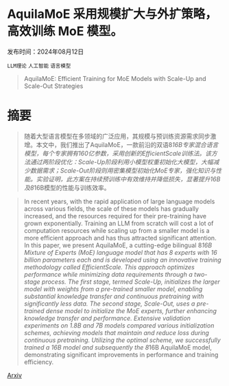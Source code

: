 # AquilaMoE 采用规模扩大与外扩策略，高效训练 MoE 模型。

发布时间：2024年08月12日

`LLM理论` `人工智能` `语言模型`

> AquilaMoE: Efficient Training for MoE Models with Scale-Up and Scale-Out Strategies

# 摘要

> 随着大型语言模型在多领域的广泛应用，其规模与预训练资源需求同步激增。本文中，我们推出了AquilaMoE，一款前沿的双语8*16B专家混合语言模型，每个专家拥有160亿参数，采用创新的EfficientScale训练法。该方法通过两阶段优化：Scale-Up阶段利用小模型权重初始化大模型，大幅减少数据需求；Scale-Out阶段则用密集模型初始化MoE专家，强化知识与性能。实验证明，此方案在持续预训练中有效维持并降低损失，显著提升16B及8*16B模型的性能与训练效率。

> In recent years, with the rapid application of large language models across various fields, the scale of these models has gradually increased, and the resources required for their pre-training have grown exponentially. Training an LLM from scratch will cost a lot of computation resources while scaling up from a smaller model is a more efficient approach and has thus attracted significant attention. In this paper, we present AquilaMoE, a cutting-edge bilingual 8*16B Mixture of Experts (MoE) language model that has 8 experts with 16 billion parameters each and is developed using an innovative training methodology called EfficientScale. This approach optimizes performance while minimizing data requirements through a two-stage process. The first stage, termed Scale-Up, initializes the larger model with weights from a pre-trained smaller model, enabling substantial knowledge transfer and continuous pretraining with significantly less data. The second stage, Scale-Out, uses a pre-trained dense model to initialize the MoE experts, further enhancing knowledge transfer and performance. Extensive validation experiments on 1.8B and 7B models compared various initialization schemes, achieving models that maintain and reduce loss during continuous pretraining. Utilizing the optimal scheme, we successfully trained a 16B model and subsequently the 8*16B AquilaMoE model, demonstrating significant improvements in performance and training efficiency.

[Arxiv](https://arxiv.org/abs/2408.06567)